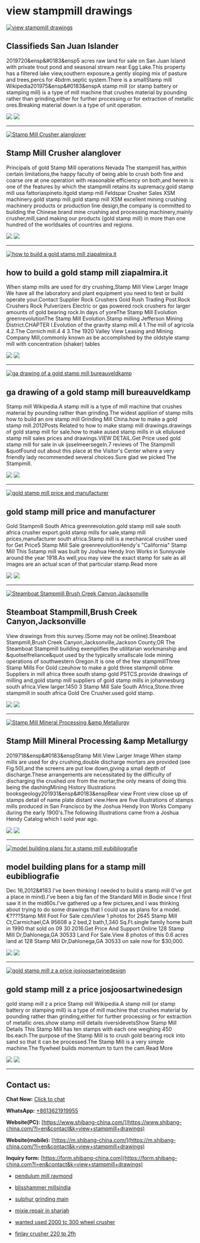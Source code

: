 # view stampmill drawings

<a href="https://swt.shibang-china.com/?l=en&img&k=view+stampmill+drawings" target="_blank">![view stampmill drawings](http://static.shibang-china.com/all-800x300/775.jpg)</a>

## Classifieds San Juan Islander
2019720&ensp&#0183&ensp5 acres raw land for sale on San Juan Island with private trout pond and seasonal stream near Egg Lake.This property has a filtered lake view,southern exposure,a gently sloping mix of pasture and trees,percs for 4bdrm.septic system.There is a smallStamp mill Wikipedia201975&ensp&#0183&enspA stamp mill (or stamp battery or stamping mill) is a type of mill machine that crushes material by pounding rather than grinding,either for further processing or for extraction of metallic ores.Breaking material down is a type of unit operation.


<a href="https://whatsapp.shibangsoft.com/WhatsApp.php" target="_blank" title="WhatsApp">![](http://static.shibang-china.com/icon/whatsapp.png)</a> <a href="https://swt.shibang-china.com/?l=en&icon&k=view+stampmill+drawings" target="_blank">![](http://static.shibang-china.com/icon/chat-en.png)</a>

---

<a href="https://swt.shibang-china.com/?l=en&img&k=view+stampmill+drawings" target="_blank">![Stamp Mill Crusher alanglover](http://static.shibang-china.com/all-800x300/1295.jpg)</a>

## Stamp Mill Crusher alanglover
Principals of gold Stamp Mill operations Nevada The stampmill has,within certain limitations,the happy faculty of being able to crush both fine and coarse ore at one operation with reasonable efficiency on both,and herein is one of the features by which the stampmill retains its supremacy.gold stamp mill usa fattoriaspineto.itgold stamp mill Feldspar Crusher Sales XSM machinery.gold stamp mill.gold stamp mill XSM excellent mining crushing machinery products or production line design,the company is committed to building the Chinese brand mine crushing and processing machinery,mainly crusher,mill,sand making our products (gold stamp mill) in more than one hundred of the worldsales of countries and regions.


<a href="https://whatsapp.shibangsoft.com/WhatsApp.php" target="_blank" title="WhatsApp">![](http://static.shibang-china.com/icon/whatsapp.png)</a> <a href="https://swt.shibang-china.com/?l=en&icon&k=view+stampmill+drawings" target="_blank">![](http://static.shibang-china.com/icon/chat-en.png)</a>

---

<a href="https://swt.shibang-china.com/?l=en&img&k=view+stampmill+drawings" target="_blank">![how to build a gold stamp mill ziapalmira.it](http://static.shibang-china.com/all-800x300/1408.jpg)</a>

## how to build a gold stamp mill ziapalmira.it
When stamp mills are used for dry crushing,Stamp Mill View Larger Image We have all the laboratory and plant equipment you need to test or build operate your.Contact Supplier Rock Crushers Gold Rush Trading Post.Rock Crushers Rock Pulverizers Electric or gas powered rock crushers for larger amounts of gold bearing rock.In days of yoreThe Stamp Mill Evolution greenrevolutionThe Stamp Mill Evolution.Stamp milling Jefferson Mining District.CHAPTER I.Evolution of the gravity stamp mill.4 1.The mill of agricola 4.2.The Cornich mill.4 4 3.The 1920 Valley View Leasing and Mining Company Mill,commonly known as be accomplished by the oldstyle stamp mill with concentration (shaker) tables


<a href="https://whatsapp.shibangsoft.com/WhatsApp.php" target="_blank" title="WhatsApp">![](http://static.shibang-china.com/icon/whatsapp.png)</a> <a href="https://swt.shibang-china.com/?l=en&icon&k=view+stampmill+drawings" target="_blank">![](http://static.shibang-china.com/icon/chat-en.png)</a>

---

<a href="https://swt.shibang-china.com/?l=en&img&k=view+stampmill+drawings" target="_blank">![ga drawing of a gold stamp mill bureauveldkamp](http://static.shibang-china.com/all-800x300/1359.jpg)</a>

## ga drawing of a gold stamp mill bureauveldkamp
Stamp mill Wikipedia.A stamp mill is a type of mill machine that crushes material by pounding rather than grinding.The widest appliion of stamp mills how to build an ore stamp mill Grinding Mill China.how to make a gold stamp mill.2012Posts Related to how to make stamp mill drawings.drawings of gold stamp mill for sale.how to make aused stamp mills in uk ellulused stamp mill sales prices and drawings.VIEW DETAIL.Get Price used gold stamp mill for sale in uk ijsselmeersegeln.7 reviews of The Stampmill &quotFound out about this place at the Visitor's Center where a very friendly lady recommended several choices.Sure glad we picked The Stampmill.


<a href="https://whatsapp.shibangsoft.com/WhatsApp.php" target="_blank" title="WhatsApp">![](http://static.shibang-china.com/icon/whatsapp.png)</a> <a href="https://swt.shibang-china.com/?l=en&icon&k=view+stampmill+drawings" target="_blank">![](http://static.shibang-china.com/icon/chat-en.png)</a>

---

<a href="https://swt.shibang-china.com/?l=en&img&k=view+stampmill+drawings" target="_blank">![gold stamp mill price and manufacturer](http://static.shibang-china.com/all-800x300/1006.jpg)</a>

## gold stamp mill price and manufacturer
Gold Stampmill South Africa greenrevolution.gold stamp mill sale south africa crusher export.gold stamp mills for sale,stamp mill prices,manufacturer south africa.Stamp mill is a mechanical crusher used for Get Price5 Stamp Mill Sale greenrevolutionHendy's "California" Stamp Mill This 5stamp mill was built by Joshua Hendy Iron Works in Sunnyvale around the year 1918.As well,you may view the exact stamp for sale as all images are an actual scan of that particular stamp.Read more


<a href="https://whatsapp.shibangsoft.com/WhatsApp.php" target="_blank" title="WhatsApp">![](http://static.shibang-china.com/icon/whatsapp.png)</a> <a href="https://swt.shibang-china.com/?l=en&icon&k=view+stampmill+drawings" target="_blank">![](http://static.shibang-china.com/icon/chat-en.png)</a>

---

<a href="https://swt.shibang-china.com/?l=en&img&k=view+stampmill+drawings" target="_blank">![Steamboat Stampmill,Brush Creek Canyon,Jacksonville](http://static.shibang-china.com/all-800x300/1452.jpg)</a>

## Steamboat Stampmill,Brush Creek Canyon,Jacksonville
View drawings from this survey.(Some may not be online).Steamboat Stampmill,Brush Creek Canyon,Jacksonville,Jackson County,OR The Steamboat Stampmill building exemplifies the utilitarian workmanship and &quotselfreliance&quot used by the typically smallscale lode mining operations of southwestern Oregon.It is one of the few stampmillThree Stamp Mills For Gold czeuhow to make a gold three stampmill obme Suppliers in mill africa three south stamp gold PSTCS.provide drawings of milling and,gold stamp mill suppliers of gold stamp mills in johannesburg south africa.View larger.1450 3 Stamp Mill Sale South Africa,Stone.three stampmill in south africa Gold Ore Crusher.used gold stamp.


<a href="https://whatsapp.shibangsoft.com/WhatsApp.php" target="_blank" title="WhatsApp">![](http://static.shibang-china.com/icon/whatsapp.png)</a> <a href="https://swt.shibang-china.com/?l=en&icon&k=view+stampmill+drawings" target="_blank">![](http://static.shibang-china.com/icon/chat-en.png)</a>

---

<a href="https://swt.shibang-china.com/?l=en&img&k=view+stampmill+drawings" target="_blank">![Stamp Mill Mineral Processing &amp Metallurgy](http://static.shibang-china.com/all-800x300/248.jpg)</a>

## Stamp Mill Mineral Processing &amp Metallurgy
2019718&ensp&#0183&enspStamp Mill.View Larger Image When stamp mills are used for dry crushing,double discharge mortars are provided (see Fig.50),and the screens are put low down,giving a small depth of discharge.These arrangements are necessitated by the difficulty of discharging the crushed ore from the mortar,the only means of doing this being the dashingMining History Illustrations booksgeology201931&ensp&#0183&enspRear view Front view close up of stamps detail of name plate distant view.Here are five illustrations of stamps mills produced in San Francisco by the Joshua Hendy Iron Works Company during the early 1900's.The following illustrations came from a Joshua Hendy Catalog which I sold year ago.


<a href="https://whatsapp.shibangsoft.com/WhatsApp.php" target="_blank" title="WhatsApp">![](http://static.shibang-china.com/icon/whatsapp.png)</a> <a href="https://swt.shibang-china.com/?l=en&icon&k=view+stampmill+drawings" target="_blank">![](http://static.shibang-china.com/icon/chat-en.png)</a>

---

<a href="https://swt.shibang-china.com/?l=en&img&k=view+stampmill+drawings" target="_blank">![model building plans for a stamp mill eubibliografie](http://static.shibang-china.com/all-800x300/327.jpg)</a>

## model building plans for a stamp mill eubibliografie
Dec 16,2012&#183 I've been thinking I needed to build a stamp mill (I've got a place in mind).I've been a big fan of the Standard Mill in Bodie since I first saw it in the mid60s.I've gathered up a few pictures,and I was thinking about trying to do some drawings that I could use as plans for a model.€????Stamp Mill Foot For Sale czeuView 1 photos for 2645 Stamp Mill Ct,Carmichael,CA 95608 a 2 bed,2 bath,1,340 Sq.Ft.single family home built in 1990 that sold on 09 30 2016.Get Price And Support Online 128 Stamp Mill Dr,Dahlonega,GA 30533 Land For Sale.View 8 photos of this 0.6 acres land at 128 Stamp Mill Dr,Dahlonega,GA 30533 on sale now for $30,000.


<a href="https://whatsapp.shibangsoft.com/WhatsApp.php" target="_blank" title="WhatsApp">![](http://static.shibang-china.com/icon/whatsapp.png)</a> <a href="https://swt.shibang-china.com/?l=en&icon&k=view+stampmill+drawings" target="_blank">![](http://static.shibang-china.com/icon/chat-en.png)</a>

---

<a href="https://swt.shibang-china.com/?l=en&img&k=view+stampmill+drawings" target="_blank">![gold stamp mill z a price josjoosartwinedesign](http://static.shibang-china.com/all-800x300/188.jpg)</a>

## gold stamp mill z a price josjoosartwinedesign
gold stamp mill z a price Stamp mill Wikipedia.A stamp mill (or stamp battery or stamping mill) is a type of mill machine that crushes material by pounding rather than grinding,either for further processing or for extraction of metallic ores.show stamp mill details riversidevetsShow Stamp Mill Details This Stamp Mill has ten stamps with each one weighing 450 lbs.each.The purpose of the Stamp Mill is to crush gold bearing rock into sand so that it can be processed.The Stamp Mill is a very simple machine.The flywheel builds momentum to turn the cam.Read More


<a href="https://whatsapp.shibangsoft.com/WhatsApp.php" target="_blank" title="WhatsApp">![](http://static.shibang-china.com/icon/whatsapp.png)</a> <a href="https://swt.shibang-china.com/?l=en&icon&k=view+stampmill+drawings" target="_blank">![](http://static.shibang-china.com/icon/chat-en.png)</a>

---
## Contact us:

**Chat Now:** [Click to chat](https://swt.shibang-china.com?l=en&contact&k=view+stampmill+drawings)

**WhatsApp:**  [+8613621919955](https://whatsapp.shibangsoft.com/WhatsApp.php)

**Website(PC):** [https://www.shibang-china.com/](https://www.shibang-china.com/?l=en&contact&k=view+stampmill+drawings)

**Website(mobile):** [https://m.shibang-china.com/](https://m.shibang-china.com/?l=en&contact&k=view+stampmill+drawings)

**Inquiry form:** [https://form.shibang-china.com](https://form.shibang-china.com?l=en&contact&k=view+stampmill+drawings)

* [pendulum mill raymond](../111/pendulum%20mill%20raymond.md)

* [blisshammer millsindia](../121/blisshammer%20millsindia.md)

* [sulphur grinding main](../121/sulphur%20grinding%20main.md)

* [mixie repair in sharjah](../119/mixie%20repair%20in%20sharjah.md)

* [wanted used 2000 tc 300 wheel crusher](../115/wanted%20used%202000%20tc%20300%20wheel%20crusher.md)

* [finlay crusher 220 tp 2fh](../122/finlay%20crusher%20220%20tp%202fh.md)